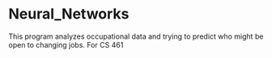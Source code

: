 # Neural_Networks
This program analyzes occupational data and trying to predict who might be open to changing jobs. For CS 461
